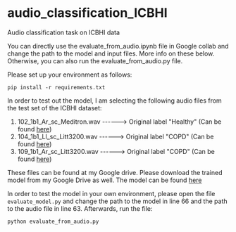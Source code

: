 # audio_classification_ICBHI
Audio classification task on ICBHI data

You can directly use the evaluate_from_audio.ipynb file in Google collab and change the path to the model and input files. More info on these below.
Otherwise, you can also run the evaluate_from_audio.py file.

Please set up your environment as follows:

```
pip install -r requirements.txt
```
In order to test out the model, I am selecting the following audio files from the test set of the ICBHI dataset:

1) 102_1b1_Ar_sc_Meditron.wav ------> Original label "Healthy" (Can be found [here](https://drive.google.com/file/d/17xsE7LDLHPLWFjhojHg-KnhJL8RrucJp/view?usp=drive_link))
2) 104_1b1_Ll_sc_Litt3200.wav ------> Original label "COPD" (Can be found [here](https://drive.google.com/file/d/122NzoQqOhw3vyuJNdT1-Ea9iSlGmz-wG/view?usp=drive_link))
3) 109_1b1_Ar_sc_Litt3200.wav ------> Original label "COPD" (Can be found [here](https://drive.google.com/file/d/13iKngiwlrYYAT2jvRnlaUeZzoM3I_6Xw/view?usp=drive_link))


These files can be found at my Google drive. 
Please download the trained model from my Google Drive as well. The model can be found [here](https://drive.google.com/file/d/1EHXYuTQUbReQ6LuBltXWKTYzoRfR3OPU/view?usp=drive_link)


In order to test the model in your own environment, please open the file `evaluate_model.py` and change the path to the model in line 66
and the path to the audio file in line 63. Afterwards, run the file:

```
python evaluate_from_audio.py
```
